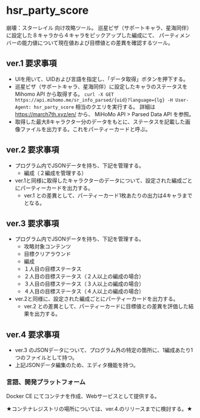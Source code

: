 # hsr_party_score

崩壊：スターレイル 向け攻略ツール。
巡星ビザ（サポートキャラ、星海同伴）に設定した８キャラから４キャラをピックアップした編成にて、
パーティメンバーの能力値について現在値および目標値との差異を確認するツール。

## ver.1 要求事項

* UIを用いて、UIDおよび言語を指定し、「データ取得」ボタンを押下する。
* 巡星ビザ（サポートキャラ、星海同伴）に設定したキャラのステータスを Mihomo API から取得する。
  `curl -X GET https://api.mihomo.me/sr_info_parsed/{uid}?language={lg} -H User-Agent: hsr_party_score` 相当のクエリを実行する。
  詳細は https://march7th.xyz/en/ から、 MiHoMo API > Parsed Data API を参照。
* 取得した最大8キャラクター分のデータをもとに、ステータスを記載した画像ファイルを出力する。これをパーティーカードと呼ぶ。

## ver.2 要求事項

* プログラム内でJSONデータを持ち、下記を管理する。
  * 編成（２編成を管理する）
* ver.1と同様に取得したキャラクターのデータについて、設定された編成ごとにパーティーカードを出力する。
  * ver.1 との差異として、パーティーカード1枚あたりの出力は4キャラまでとなる。

## ver.3 要求事項

* プログラム内でJSONデータを持ち、下記を管理する。
  * 攻略対象コンテンツ
  * 目標クリアラウンド
  * 編成
  * １人目の目標ステータス
  * ２人目の目標ステータス（２人以上の編成の場合）
  * ３人目の目標ステータス（３人以上の編成の場合）
  * ４人目の目標ステータス（４人以上の編成の場合）
* ver.2と同様に、設定された編成ごとにパーティーカードを出力する。
  * ver.2 との差異として、パーティーカードに目標値との差異を評価した結果を出力する。

## ver.4 要求事項

* ver.3 のJSONデータについて、プログラム外の特定の箇所に、1編成あたり1つのファイルとして持つ。
* 上記JSONデータ編集のため、エディタ機能を持つ。

### 言語、開発プラットフォーム

Docker CE にてコンテナを作成、Webサービスとして提供する。

★コンテナレジストリの場所については、ver.4.のリリースまでに検討する。★
